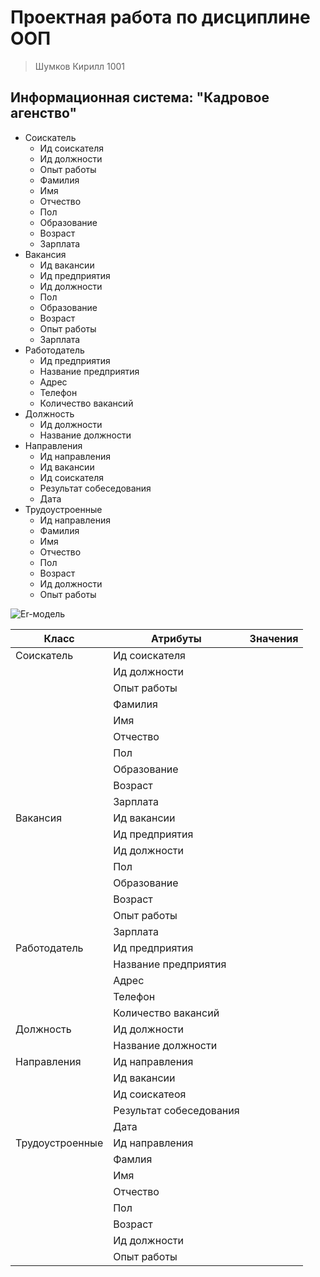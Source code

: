 # Проектная работа по дисциплине ООП
> Шумков Кирилл 1001

## Информационная система: "Кадровое агенство"
 - Соискатель
   - Ид соискателя
   - Ид должности
   - Опыт работы
   - Фамилия
   - Имя
   - Отчество
   - Пол
   - Образование 
   - Возраст
   - Зарплата
 - Вакансия
   - Ид вакансии
   - Ид предприятия
   - Ид должности
   - Пол
   - Образование
   - Возраст
   - Опыт работы
   - Зарплата
 - Работодатель
   - Ид предприятия
   - Название предприятия
   - Адрес
   - Телефон
   - Количество вакансий
 - Должность
   - Ид должности
   - Название должности
 - Направления
   - Ид направления
   - Ид вакансии
   - Ид соискателя
   - Результат собеседования
   - Дата
 - Трудоустроенные
   - Ид направления
   - Фамилия 
   - Имя
   - Отчество
   - Пол
   - Возраст
   - Ид должности
   - Опыт работы
 
 ![Er-модель](https://github.com/KirillShumkov/Kiril_l1001/commit/b818ba45cc648dde802a20bd596bda51682b59b8) 

| Класс | Атрибуты | Значения |
|-------|----------|----------|
| Соискатель | Ид соискателя | |
| | Ид должности | |
| | Опыт работы | |
| | Фамилия | |
| | Имя | |
| | Отчество | |
| | Пол | |
| | Образование | | 
| | Возраст | |
| | Зарплата | |
| Вакансия | Ид вакансии | |
| | Ид предприятия | |
| | Ид должности | |
| | Пол | | 
| | Образование | |
| | Возраст | |
| | Опыт работы | | 
| | Зарплата | |
| Работодатель | Ид предприятия | |
| | Название предприятия | |
| | Адрес | |
| | Телефон | |
| | Количество вакансий | |
| Должность | Ид должности | |
| | Название должности | |
| Направления | Ид направления | |
| | Ид вакансии | |
| | Ид соискатеоя | |
| | Результат собеседования | |
| | Дата | |
|Трудоустроенные | Ид направления | |
| | Фамлия | | 
| | Имя | |
| | Отчество | | 
| | Пол | | 
| | Возраст | | 
| | Ид должности | |
| | Опыт работы | |




